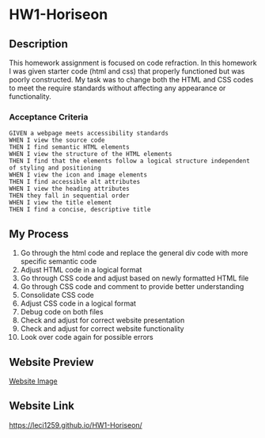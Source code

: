 # HW1-Horiseon

## Description
This homework assignment is focused on code refraction.
In this homework I was given starter code (html and css) that properly functioned but was poorly constructed. My task was to change both the HTML and CSS codes to meet the require standards without affecting any appearance or functionality.


### Acceptance Criteria
```
GIVEN a webpage meets accessibility standards
WHEN I view the source code
THEN I find semantic HTML elements
WHEN I view the structure of the HTML elements
THEN I find that the elements follow a logical structure independent of styling and positioning
WHEN I view the icon and image elements
THEN I find accessible alt attributes
WHEN I view the heading attributes
THEN they fall in sequential order
WHEN I view the title element
THEN I find a concise, descriptive title
```

## My Process
1. Go through the html code and replace the general div code with more specific semantic code
2. Adjust HTML code in a logical format
3. Go through CSS code and adjust based on newly formatted HTML file
4. Go through CSS code and comment to provide better understanding
5. Consolidate CSS code
6. Adjust CSS code in a logical format
7. Debug code on both files
8. Check and adjust for correct website presentation
9. Check and adjust for correct website functionality
10. Look over code again for possible errors

## Website Preview
[Website Image](C:\Users\shayn\Desktop\Coding\HW1-Horiseon\index.html)

## Website Link
https://leci1259.github.io/HW1-Horiseon/
